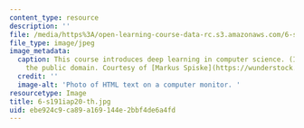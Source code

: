 ```yaml
---
content_type: resource
description: ''
file: /media/https%3A/open-learning-course-data-rc.s3.amazonaws.com/6-s191-introduction-to-deep-learning-january-iap-2020/ebe924c9ca89a169144e2bbf4de6a4fd_6-s191iap20-th.jpg
file_type: image/jpeg
image_metadata:
  caption: This course introduces deep learning in computer science. (Image is in
    the public domain. Courtesy of [Markus Spiske](https://wunderstock.com/photo/html-code-on-a-laptop_uL4JekCVlxpt).)
  credit: ''
  image-alt: 'Photo of HTML text on a computer monitor. '
resourcetype: Image
title: 6-s191iap20-th.jpg
uid: ebe924c9-ca89-a169-144e-2bbf4de6a4fd
---
```

